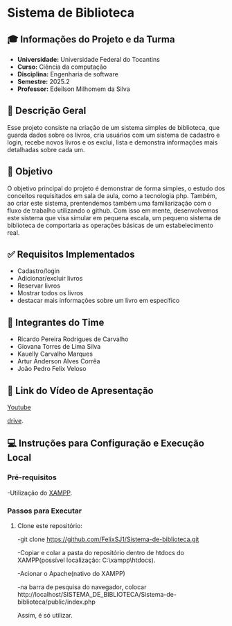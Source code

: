 # Sistema de Biblioteca

## 🎓 Informações do Projeto e da Turma

- **Universidade:** Universidade Federal do Tocantins 
- **Curso:**  Ciência da computação
- **Disciplina:**  Engenharia de software
- **Semestre:**  2025.2 
- **Professor:**  Edeilson Milhomem da Silva

## 📝 Descrição Geral
Esse projeto consiste na criação de um sistema simples de biblioteca, que guarda dados sobre os livros, cria usuários com um sistema de cadastro e login, recebe novos livros e os exclui, lista e demonstra informações mais detalhadas sobre cada um.

## 🎯 Objetivo
O objetivo principal do projeto é demonstrar de forma simples, o estudo dos conceitos requisitados em sala de aula, como a tecnologia php. Também, ao criar este sistema, prentendemos também uma familiarização com o fluxo de trabalho utilizando o github. Com isso em mente, desenvolvemos este sistema que visa simular em pequena escala, um pequeno sistema de biblioteca de comportaria as operações básicas de um estabelecimento real.

## ✅ Requisitos Implementados

- Cadastro/login
- Adicionar/excluir livros
- Reservar livros
- Mostrar todos os livros
- destacar mais informações sobre um livro em específico

## 👥 Integrantes do Time
- Ricardo Pereira Rodrigues de Carvalho
- Giovana Torres de Lima Silva  
- Kauelly Carvalho Marques
- Artur Anderson Alves Corrêa
- João Pedro Felix Veloso

## 🎥 Link do Vídeo de Apresentação


[Youtube](https://youtu.be/paYOyCzXOL0)

[drive](https://drive.google.com/file/d/14J1DV8AW1YknEZFMsdn9xMvAI1HcJM1O/view?usp=sharing).



## 💻 Instruções para Configuração e Execução Local

### Pré-requisitos


-Utilização do [XAMPP](https://www.apachefriends.org/pt_br/index.html).

### Passos para Executar
1. Clone este repositório:  
   
   -git clone https://github.com/FelixSJ1/Sistema-de-biblioteca.git

   -Copiar e colar a pasta do repositório dentro de htdocs do XAMPP(possível localização: C:\xampp\htdocs).

   -Acionar o Apache(nativo do XAMPP)

   -na barra de pesquisa do navegador, colocar http://localhost/SISTEMA_DE_BIBLIOTECA/Sistema-de-biblioteca/public/index.php

   Assim, é só utilizar.

   

   

   
   
